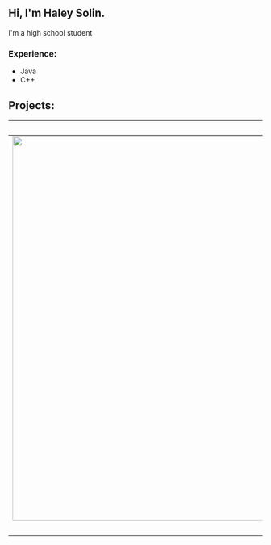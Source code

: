## Hi, I'm Haley Solin.
I'm a high school student

### Experience:
- Java
- C++

## Projects:
|[Slime Frenzy](https://github.com/haleysolin/SlimeFrenzy)|
| :---: |
|<img width="1251" height="761" alt="Screenshot 2025-07-17 142306" src="https://github.com/user-attachments/assets/625a0fc5-4c12-45a3-90da-dbd7579cc284" />
|Top-down game made with C++|
<!--
**haleysolin/haleysolin** is a ✨ _special_ ✨ repository because its `README.md` (this file) appears on your GitHub profile.

Here are some ideas to get you started:

- 🔭 I’m currently working on ...
- 🌱 I’m currently learning ...
- 👯 I’m looking to collaborate on ...
- 🤔 I’m looking for help with ...
- 💬 Ask me about ...
- 📫 How to reach me: ...
- 😄 Pronouns: ...
- ⚡ Fun fact: ...
-->
